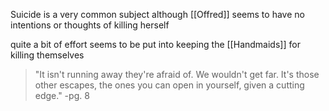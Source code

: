 Suicide is a very common subject
although [[Offred]] seems to have no intentions or thoughts of killing herself

quite a bit of effort seems to be put into keeping the [[Handmaids]] for killing themselves

> "It isn't running away they're afraid of. We wouldn't get far. It's those other escapes, the ones you can open in yourself, given a cutting edge."
> -pg. 8